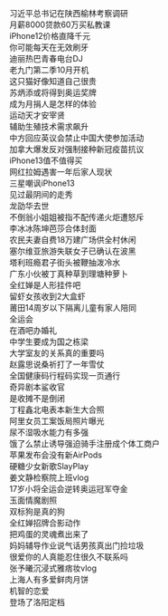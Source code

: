 习近平总书记在陕西榆林考察调研  
月薪8000贷款60万买私教课  
iPhone12价格直降千元  
你可能每天在无效刷牙  
迪丽热巴青春电台DJ  
老九门第二季10月开机  
这只猫好像知道自己很贵  
苏炳添或将得到奥运奖牌  
成为月捐人是怎样的体验  
运动天才安宰贤  
辅助生殖技术需求飙升  
中方回应英议会禁止中国大使参加活动  
加拿大爆发反对强制接种新冠疫苗抗议  
iPhone13值不值得买  
网红拉姆遇害一年后家人现状  
三星嘲讽iPhone13  
见过最阴间的走秀  
龙劭华去世  
不倒翁小姐姐被指不配传递火炬遭怒斥  
李冰冰陈坤芭莎合体封面  
农民夫妻自费18万建广场供全村休闲  
塞尔维亚旅游失联女子已确认在波黑  
塔利班瘾君子街头被鞭抽泼冷水  
广东小伙被丁真种草到理塘种萝卜  
全红婵是人形挂件吧  
留虾女孩收到2大盒虾  
莆田14周岁以下隔离儿童有家人陪同  
全运会  
在酒吧办婚礼  
中学生要成为国之栋梁  
大学室友的关系真的重要吗  
赵露思说桑祈打了一年雪仗  
全国健康码行程码实现一页通行  
奇异剧本鲨收官  
是收摊不是倒闭  
丁程鑫北电表本新生大合照  
阿里女员工案饭局照片曝光  
尿不湿吸水能力有多强  
饿了么禁止诱导强迫骑手注册成个体工商户  
苹果发布会没有新AirPods  
硬糖少女新歌SlayPlay  
姜文静检察院上班vlog  
17岁小将全运会逆转奥运冠军夺金  
玉面情魔剧照  
双标狗是真的狗  
全红婵招牌合影动作  
把鸡蛋的灵魂煮出来了  
妈妈辅导作业说气话男孩真出门捡垃圾  
很爱你的人真能忍住很久不联系吗  
张予曦沉浸式雅痞妆vlog  
上海人有多爱鲜肉月饼  
机智的恋爱  
登场了洛阳定档  

